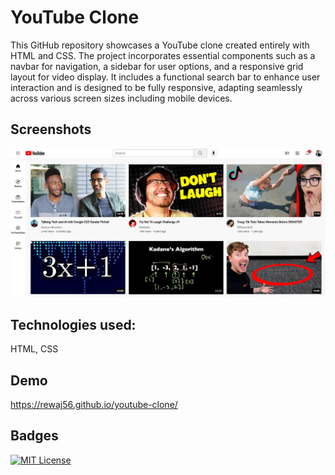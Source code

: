 # YouTube Clone
This GitHub repository showcases a YouTube clone created entirely with HTML and CSS. The project incorporates essential components such as a navbar for navigation, a sidebar for user options, and a responsive grid layout for video display. It includes a functional search bar to enhance user interaction and is designed to be fully responsive, adapting seamlessly across various screen sizes including mobile devices.


## Screenshots
![App Screenshot](https://raw.githubusercontent.com/rewaj56/youtubeclone/main/screenshot/screenshot1.PNG)


## Technologies used: 
HTML, CSS


## Demo
https://rewaj56.github.io/youtube-clone/


## Badges
[![MIT License](https://img.shields.io/badge/License-MIT-green.svg)](https://choosealicense.com/licenses/mit/)